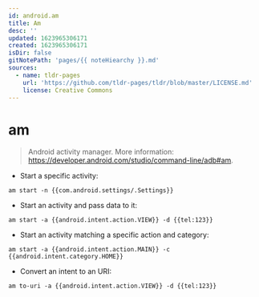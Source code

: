 ```yaml
---
id: android.am
title: Am
desc: ''
updated: 1623965306171
created: 1623965306171
isDir: false
gitNotePath: 'pages/{{ noteHiearchy }}.md'
sources:
  - name: tldr-pages
    url: 'https://github.com/tldr-pages/tldr/blob/master/LICENSE.md'
    license: Creative Commons
---
```

# am

> Android activity manager.
> More information: <https://developer.android.com/studio/command-line/adb#am>.

- Start a specific activity:

`am start -n {{com.android.settings/.Settings}}`

- Start an activity and pass data to it:

`am start -a {{android.intent.action.VIEW}} -d {{tel:123}}`

- Start an activity matching a specific action and category:

`am start -a {{android.intent.action.MAIN}} -c {{android.intent.category.HOME}}`

- Convert an intent to an URI:

`am to-uri -a {{android.intent.action.VIEW}} -d {{tel:123}}`

